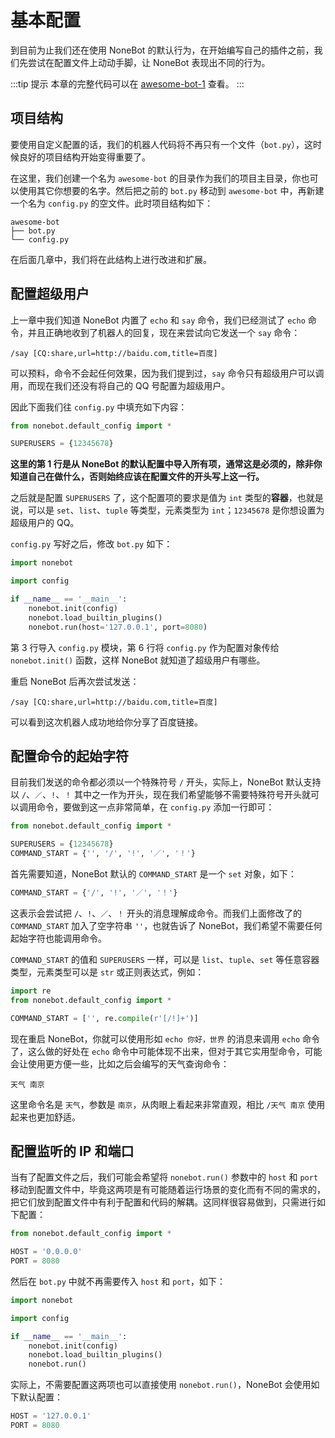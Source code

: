 # 基本配置

到目前为止我们还在使用 NoneBot 的默认行为，在开始编写自己的插件之前，我们先尝试在配置文件上动动手脚，让 NoneBot 表现出不同的行为。

:::tip 提示
本章的完整代码可以在 [awesome-bot-1](https://github.com/nonebot/nonebot/tree/master/docs/guide/code/awesome-bot-1) 查看。
:::

## 项目结构

要使用自定义配置的话，我们的机器人代码将不再只有一个文件（`bot.py`），这时候良好的项目结构开始变得重要了。

在这里，我们创建一个名为 `awesome-bot` 的目录作为我们的项目主目录，你也可以使用其它你想要的名字。然后把之前的 `bot.py` 移动到 `awesome-bot` 中，再新建一个名为 `config.py` 的空文件。此时项目结构如下：

```
awesome-bot
├── bot.py
└── config.py
```

在后面几章中，我们将在此结构上进行改进和扩展。

## 配置超级用户

上一章中我们知道 NoneBot 内置了 `echo` 和 `say` 命令，我们已经测试了 `echo` 命令，并且正确地收到了机器人的回复，现在来尝试向它发送一个 `say` 命令：

```
/say [CQ:share,url=http://baidu.com,title=百度]
```

可以预料，命令不会起任何效果，因为我们提到过，`say` 命令只有超级用户可以调用，而现在我们还没有将自己的 QQ 号配置为超级用户。

因此下面我们往 `config.py` 中填充如下内容：

```python
from nonebot.default_config import *

SUPERUSERS = {12345678}
```

**这里的第 1 行是从 NoneBot 的默认配置中导入所有项，通常这是必须的，除非你知道自己在做什么，否则始终应该在配置文件的开头写上这一行。**

之后就是配置 `SUPERUSERS` 了，这个配置项的要求是值为 `int` 类型的**容器**，也就是说，可以是 `set`、`list`、`tuple` 等类型，元素类型为 `int`；`12345678` 是你想设置为超级用户的 QQ。

`config.py` 写好之后，修改 `bot.py` 如下：

```python {3,6}
import nonebot

import config

if __name__ == '__main__':
    nonebot.init(config)
    nonebot.load_builtin_plugins()
    nonebot.run(host='127.0.0.1', port=8080)
```

第 3 行导入 `config.py` 模块，第 6 行将 `config.py` 作为配置对象传给 `nonebot.init()` 函数，这样 NoneBot 就知道了超级用户有哪些。

重启 NoneBot 后再次尝试发送：

```
/say [CQ:share,url=http://baidu.com,title=百度]
```

可以看到这次机器人成功地给你分享了百度链接。

## 配置命令的起始字符

目前我们发送的命令都必须以一个特殊符号 `/` 开头，实际上，NoneBot 默认支持以 `/`、`／`、`!`、`！` 其中之一作为开头，现在我们希望能够不需要特殊符号开头就可以调用命令，要做到这一点非常简单，在 `config.py` 添加一行即可：

```python {4}
from nonebot.default_config import *

SUPERUSERS = {12345678}
COMMAND_START = {'', '/', '!', '／', '！'}
```

首先需要知道，NoneBot 默认的 `COMMAND_START` 是一个 `set` 对象，如下：

```python
COMMAND_START = {'/', '!', '／', '！'}
```

这表示会尝试把 `/`、`!`、`／`、`！` 开头的消息理解成命令。而我们上面修改了的 `COMMAND_START` 加入了空字符串 `''`，也就告诉了 NoneBot，我们希望不需要任何起始字符也能调用命令。

`COMMAND_START` 的值和 `SUPERUSERS` 一样，可以是 `list`、`tuple`、`set` 等任意容器类型，元素类型可以是 `str` 或正则表达式，例如：

```python
import re
from nonebot.default_config import *

COMMAND_START = ['', re.compile(r'[/!]+')]
```

现在重启 NoneBot，你就可以使用形如 `echo 你好，世界` 的消息来调用 `echo` 命令了，这么做的好处在 `echo` 命令中可能体现不出来，但对于其它实用型命令，可能会让使用更方便一些，比如之后会编写的天气查询命令：

```
天气 南京
```

这里命令名是 `天气`，参数是 `南京`，从肉眼上看起来非常直观，相比 `/天气 南京` 使用起来也更加舒适。

## 配置监听的 IP 和端口

当有了配置文件之后，我们可能会希望将 `nonebot.run()` 参数中的 `host` 和 `port` 移动到配置文件中，毕竟这两项是有可能随着运行场景的变化而有不同的需求的，把它们放到配置文件中有利于配置和代码的解耦。这同样很容易做到，只需进行如下配置：

```python {3-4}
from nonebot.default_config import *

HOST = '0.0.0.0'
PORT = 8080
```

然后在 `bot.py` 中就不再需要传入 `host` 和 `port`，如下：

```python {8}
import nonebot

import config

if __name__ == '__main__':
    nonebot.init(config)
    nonebot.load_builtin_plugins()
    nonebot.run()
```

实际上，不需要配置这两项也可以直接使用 `nonebot.run()`，NoneBot 会使用如下默认配置：

```python
HOST = '127.0.0.1'
PORT = 8080
```
